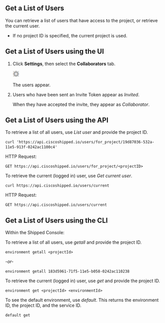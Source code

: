 ## Get a List of Users
You can retrieve a list of users that have access to the project, or retrieve the current user.

-	If no project ID is specified, the current project is used.


## Get a List of Users using the UI

1. Click **Settings**, then select the **Collaborators** tab.

	<img src="assets/usr-settings.png">

	The users appear.

2. Users who have been sent an Invite Token appear as *Invited*.

	When they have accepted the invite, they appear as *Collaborator*.




## Get a List of Users using the API

To retrieve a list of all users, use *List user* and provide the project ID.

	curl 'https://api.ciscoshipped.io/users/for_project/19d87036-532a-11e5-913f-0242ac1100c4'

HTTP Request:

	GET https://api.ciscoshipped.io/users/for_project/<projectID>

To retrieve the current (logged in) user, use *Get current user*.

	curl https://api.ciscoshipped.io/users/current

HTTP Request:

	GET https://api.ciscoshipped.io/users/current



## Get a List of Users using the CLI

Within the Shipped Console:

To retrieve a list of all users, use *getall* and provide the project ID.

	environment getall <projectId> 

*-or-*

	environment getall 183d5961-71f5-11e5-b058-0242ac110238 

To retrieve the current (logged in) user, use *get* and provide the project ID.

	environment get <projectId> <environmentId>

To see the default environment, use *default*. This returns the environment ID, the project ID, and the service ID.

	default get









